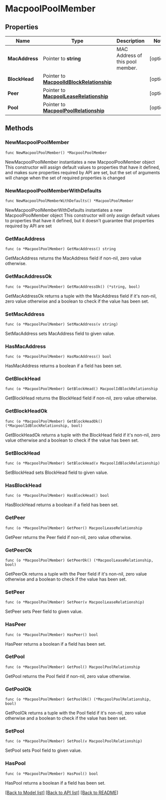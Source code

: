 # MacpoolPoolMember

## Properties

Name | Type | Description | Notes
------------ | ------------- | ------------- | -------------
**MacAddress** | Pointer to **string** | MAC Address of this pool member. | [optional] 
**BlockHead** | Pointer to [**MacpoolIdBlockRelationship**](macpool.IdBlock.Relationship.md) |  | [optional] 
**Peer** | Pointer to [**MacpoolLeaseRelationship**](macpool.Lease.Relationship.md) |  | [optional] 
**Pool** | Pointer to [**MacpoolPoolRelationship**](macpool.Pool.Relationship.md) |  | [optional] 

## Methods

### NewMacpoolPoolMember

`func NewMacpoolPoolMember() *MacpoolPoolMember`

NewMacpoolPoolMember instantiates a new MacpoolPoolMember object
This constructor will assign default values to properties that have it defined,
and makes sure properties required by API are set, but the set of arguments
will change when the set of required properties is changed

### NewMacpoolPoolMemberWithDefaults

`func NewMacpoolPoolMemberWithDefaults() *MacpoolPoolMember`

NewMacpoolPoolMemberWithDefaults instantiates a new MacpoolPoolMember object
This constructor will only assign default values to properties that have it defined,
but it doesn't guarantee that properties required by API are set

### GetMacAddress

`func (o *MacpoolPoolMember) GetMacAddress() string`

GetMacAddress returns the MacAddress field if non-nil, zero value otherwise.

### GetMacAddressOk

`func (o *MacpoolPoolMember) GetMacAddressOk() (*string, bool)`

GetMacAddressOk returns a tuple with the MacAddress field if it's non-nil, zero value otherwise
and a boolean to check if the value has been set.

### SetMacAddress

`func (o *MacpoolPoolMember) SetMacAddress(v string)`

SetMacAddress sets MacAddress field to given value.

### HasMacAddress

`func (o *MacpoolPoolMember) HasMacAddress() bool`

HasMacAddress returns a boolean if a field has been set.

### GetBlockHead

`func (o *MacpoolPoolMember) GetBlockHead() MacpoolIdBlockRelationship`

GetBlockHead returns the BlockHead field if non-nil, zero value otherwise.

### GetBlockHeadOk

`func (o *MacpoolPoolMember) GetBlockHeadOk() (*MacpoolIdBlockRelationship, bool)`

GetBlockHeadOk returns a tuple with the BlockHead field if it's non-nil, zero value otherwise
and a boolean to check if the value has been set.

### SetBlockHead

`func (o *MacpoolPoolMember) SetBlockHead(v MacpoolIdBlockRelationship)`

SetBlockHead sets BlockHead field to given value.

### HasBlockHead

`func (o *MacpoolPoolMember) HasBlockHead() bool`

HasBlockHead returns a boolean if a field has been set.

### GetPeer

`func (o *MacpoolPoolMember) GetPeer() MacpoolLeaseRelationship`

GetPeer returns the Peer field if non-nil, zero value otherwise.

### GetPeerOk

`func (o *MacpoolPoolMember) GetPeerOk() (*MacpoolLeaseRelationship, bool)`

GetPeerOk returns a tuple with the Peer field if it's non-nil, zero value otherwise
and a boolean to check if the value has been set.

### SetPeer

`func (o *MacpoolPoolMember) SetPeer(v MacpoolLeaseRelationship)`

SetPeer sets Peer field to given value.

### HasPeer

`func (o *MacpoolPoolMember) HasPeer() bool`

HasPeer returns a boolean if a field has been set.

### GetPool

`func (o *MacpoolPoolMember) GetPool() MacpoolPoolRelationship`

GetPool returns the Pool field if non-nil, zero value otherwise.

### GetPoolOk

`func (o *MacpoolPoolMember) GetPoolOk() (*MacpoolPoolRelationship, bool)`

GetPoolOk returns a tuple with the Pool field if it's non-nil, zero value otherwise
and a boolean to check if the value has been set.

### SetPool

`func (o *MacpoolPoolMember) SetPool(v MacpoolPoolRelationship)`

SetPool sets Pool field to given value.

### HasPool

`func (o *MacpoolPoolMember) HasPool() bool`

HasPool returns a boolean if a field has been set.


[[Back to Model list]](../README.md#documentation-for-models) [[Back to API list]](../README.md#documentation-for-api-endpoints) [[Back to README]](../README.md)


